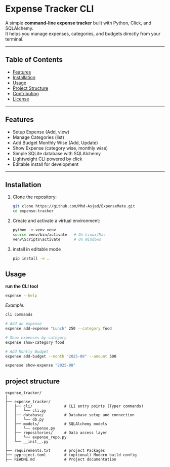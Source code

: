 # Expense Tracker CLI

A simple **command-line expense tracker** built with Python, Click, and SQLAlchemy.  
It helps you manage expenses, categories, and budgets directly from your terminal.

---

## Table of Contents

- [Features](#features)
- [Installation](#installation)
- [Usage](#usage)
- [Project Structure](#project-structure)
- [Contributing](#contributing)
- [License](#license)

---

## Features

- Setup Expense (Add, view)
- Manage Categories (list)
- Add Budget Monthly Wise (Add, Update)
- Show Expense (category wise, monthly wise)
- Simple SQLite database with SQLAlchemy
- Lightweight CLI powered by click
- Editable install for development
---

## Installation

1. Clone the repository:

    ```bash
    git clone https://github.com/Mhd-Asjad/ExpenseMate.git
    cd expense-tracker
    ```

2. Create and activate a virtual environment:
    ```bash
    python -m venv venv
    source venv/bin/activate   # On Linux/Mac
    venv\Scripts\activate      # On Windows
    ```

3. install in editable mode
    ```bash
    pip install -e .
    ```
## Usage

**run the CLI tool**

```bash
expense --help
```
*Example:*

```bash
cli commands

# Add an expense
expense add-expense "Lunch" 250 --category food

# Show expenses by category
expense show-category food

# Add Montly Budget
expense add-budget --month "2025-08" --amount 500

expensse show-expense "2025-08"

```

## project structure

```
expense_tracker/
│
├── expense_tracker/
│   ├── cli/              # CLI entry points (Typer commands)
│   │   └── cli.py
│   ├── database/         # Database setup and connection
│   │   └── db.py
│   ├── models/           # SQLAlchemy models
│   │   └── expense.py
│   ├── repositories/     # Data access layer
│   │   └── expense_repo.py
│   └── __init__.py
│
├── requirements.txt      # project Packages
├── pyproject.toml        # (optional) Modern build config
├── README.md             # Project documentation

```
